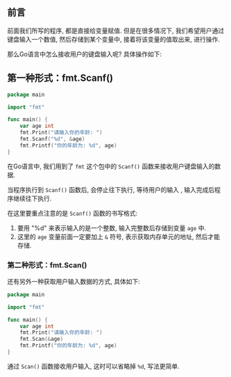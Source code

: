 ## 前言

前面我们所写的程序, 都是直接给变量赋值. 但是在很多情况下, 我们希望用户通过键盘输入一个数值, 然后存储到某个变量中, 接着将该变量的值取出来, 进行操作.

那么Go语言中怎么接收用户的键盘输入呢? 具体操作如下: 

## 第一种形式：fmt.Scanf()

```go
package main

import "fmt"

func main() {
	var age int
	fmt.Print("请输入你的年龄: ")
	fmt.Scanf("%d", &age)
	fmt.Printf("你的年龄为: %d", age)
}
```

在Go语言中, 我们用到了 `fmt` 这个包中的 `Scanf()` 函数来接收用户键盘输入的数据. 

当程序执行到 `Scanf()` 函数后, 会停止往下执行, 等待用户的输入 , 输入完成后程序继续往下执行.

在这里要重点注意的是 `Scanf()` 函数的书写格式:

1. 要用 "%d" 来表示输入的是一个整数, 输入完整数后存储到变量 `age` 中.
2. 这里的 `age` 变量前面一定要加上 `&` 符号, 表示获取内存单元的地址, 然后才能存储.

### 第二种形式：fmt.Scan()

还有另外一种获取用户输入数据的方式, 具体如下: 

```go
package main

import "fmt"

func main() {
	var age int
	fmt.Print("请输入你的年龄: ")
	fmt.Scan(&age)
	fmt.Printf("你的年龄为: %d", age)
}
```

通过 `Scan()` 函数接收用户输入, 这时可以省略掉 `%d`, 写法更简单.

